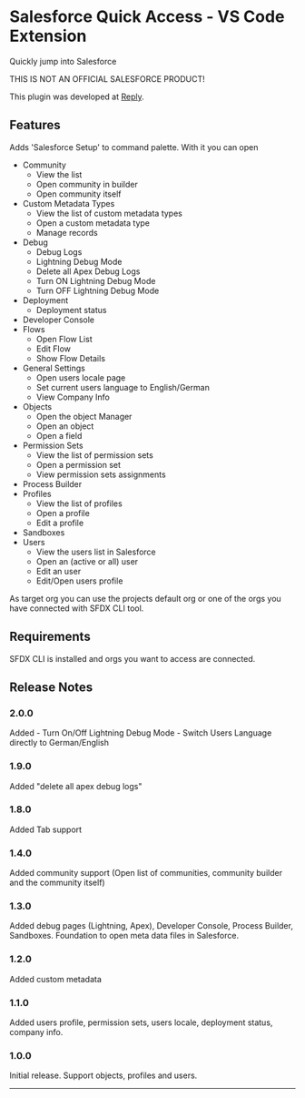 # Salesforce Quick Access - VS Code Extension

Quickly jump into Salesforce

THIS IS NOT AN OFFICIAL SALESFORCE PRODUCT!

This plugin was developed at [Reply](http://reply.com/).

## Features

Adds 'Salesforce Setup' to command palette. With it you can open

-   Community
    -   View the list
    -   Open community in builder
    -   Open community itself
-   Custom Metadata Types
    -   View the list of custom metadata types
    -   Open a custom metadata type
    -   Manage records
-   Debug
    -   Debug Logs
    -   Lightning Debug Mode
    -   Delete all Apex Debug Logs
    -   Turn ON Lightning Debug Mode
    -   Turn OFF Lightning Debug Mode
-   Deployment
    -   Deployment status
-   Developer Console
-   Flows
    -   Open Flow List
    -   Edit Flow
    -   Show Flow Details
-   General Settings
    -   Open users locale page
    -   Set current users language to English/German
    -   View Company Info
-   Objects
    -   Open the object Manager
    -   Open an object
    -   Open a field
-   Permission Sets
    -   View the list of permission sets
    -   Open a permission set
    -   View permission sets assignments
-   Process Builder
-   Profiles
    -   View the list of profiles
    -   Open a profile
    -   Edit a profile
-   Sandboxes
-   Users
    -   View the users list in Salesforce
    -   Open an (active or all) user
    -   Edit an user
    -   Edit/Open users profile

As target org you can use the projects default org or one of the orgs you have connected with SFDX CLI tool.

## Requirements

SFDX CLI is installed and orgs you want to access are connected.

## Release Notes

### 2.0.0

Added
    - Turn On/Off Lightning Debug Mode
    - Switch Users Language directly to German/English

### 1.9.0

Added "delete all apex debug logs"

### 1.8.0

Added Tab support

### 1.4.0

Added community support (Open list of communities, community builder and the community itself)

### 1.3.0

Added debug pages (Lightning, Apex), Developer Console, Process Builder, Sandboxes. Foundation to open meta data files in Salesforce.

### 1.2.0

Added custom metadata

### 1.1.0

Added users profile, permission sets, users locale, deployment status, company info.

### 1.0.0

Initial release. Support objects, profiles and users.

---
